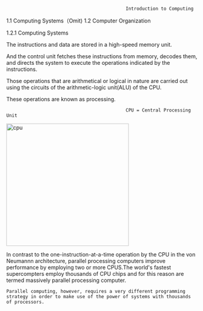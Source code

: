                                                 Introduction to Computing
1.1 Computing Systems（Omit)
1.2 Computer Organization

1.2.1 Computing Systems
 
The instructions and data are stored in a high-speed memory unit.

And the control unit fetches these instructions from memory, decodes them, 
and directs the system to execute the operations indicated by the instructions.

Those operations that are arithmetical or logical in nature are carried out using 
the circuits of the arithmetic-logic unit(ALU) of the CPU.

These operations are known as processing.

                                                CPU = Central Processing Unit
                                                
                                                
<img width="323" alt="cpu" src="https://cloud.githubusercontent.com/assets/11711081/26626952/a0e183a0-45ad-11e7-940a-fee89b813326.png">


   In contrast to the one-instruction-at-a-time operation by the CPU in the von Neumannn architecture, parallel processing computers improve performance by employing two or more CPUS.The world's fastest supercompters employ thousands of CPU chips and for this reason are termed  massively parallel processing computer.
    
    Parallel computing, however, requires a very different programming strategy in order to make use of the power of systems with thousands of processors.









